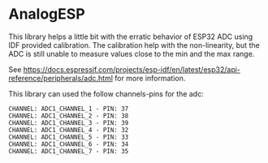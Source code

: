 # AnalogESP
This library helps a little bit with the erratic behavior of ESP32 ADC using IDF provided calibration.
The calibration help with the non-linearity, but the ADC is still unable to measure values close to the min and the max range.

See https://docs.espressif.com/projects/esp-idf/en/latest/esp32/api-reference/peripherals/adc.html for more information.

This library can used the follow channels-pins for the adc:

    CHANNEL: ADC1_CHANNEL_1 - PIN: 37
    CHANNEL: ADC1_CHANNEL_2 - PIN: 38
    CHANNEL: ADC1_CHANNEL_3 - PIN: 39
    CHANNEL: ADC1_CHANNEL_4 - PIN: 32
    CHANNEL: ADC1_CHANNEL_5 - PIN: 33
    CHANNEL: ADC1_CHANNEL_6 - PIN: 34
    CHANNEL: ADC1_CHANNEL_7 - PIN: 35
